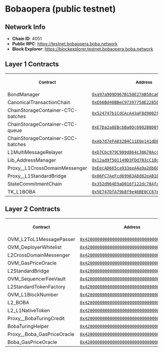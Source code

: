 # Bobaopera (public testnet)
## Network Info
- **Chain ID**: 4051
- **Public RPC**: https://testnet.bobaopera.boba.network
- **Block Explorer**: https://blockexplorer.testnet.bobaopera.boba.network
## Layer 1 Contracts
<table>
<tr>
<th>
<img width="506px" height="0px" />
<p><small>Contract</small></p>
</th>
<th>
<img width="506px" height="0px" />
<p><small>Address</small></p>
</th>
</tr>
<tr>
<td>
BondManager
</td>
<td align="center">
<a href="https://testnet.ftmscan.com//address/0xa97a909D967B150E27AB58ca6d0cb40B39200Be1">
<code>0xa97a909D967B150E27AB58ca6d0cb40B39200Be1</code>
</a>
</td>
</tr>
<tr>
<td>
CanonicalTransactionChain
</td>
<td align="center">
<a href="https://testnet.ftmscan.com//address/0xE66Bd40BBeC97397758E22858331752f0ecBE02e">
<code>0xE66Bd40BBeC97397758E22858331752f0ecBE02e</code>
</a>
</td>
</tr>
<tr>
<td>
ChainStorageContainer-CTC-batches
</td>
<td align="center">
<a href="https://testnet.ftmscan.com//address/0x524747b1CdCAcA43aF8d9002fA67869A2932d600">
<code>0x524747b1CdCAcA43aF8d9002fA67869A2932d600</code>
</a>
</td>
</tr>
<tr>
<td>
ChainStorageContainer-CTC-queue
</td>
<td align="center">
<a href="https://testnet.ftmscan.com//address/0xE7Da2a8EBcbBa0Dc6082B8D0faBAcA0176920760">
<code>0xE7Da2a8EBcbBa0Dc6082B8D0faBAcA0176920760</code>
</a>
</td>
</tr>
<tr>
<td>
ChainStorageContainer-SCC-batches
</td>
<td align="center">
<a href="https://testnet.ftmscan.com//address/0xAb7d7eFA03204C11E0e141dDE95C022EA2A8c6b1">
<code>0xAb7d7eFA03204C11E0e141dDE95C022EA2A8c6b1</code>
</a>
</td>
</tr>
<tr>
<td>
L1MultiMessageRelayer
</td>
<td align="center">
<a href="https://testnet.ftmscan.com//address/0xD7Cbc979C909d864c38670AcccD57209F7B556e3">
<code>0xD7Cbc979C909d864c38670AcccD57209F7B556e3</code>
</a>
</td>
</tr>
<tr>
<td>
Lib_AddressManager
</td>
<td align="center">
<a href="https://testnet.ftmscan.com//address/0x12ad9f501149D3FDd703cC10c567F416B7F0af8b">
<code>0x12ad9f501149D3FDd703cC10c567F416B7F0af8b</code>
</a>
</td>
</tr>
<tr>
<td>
Proxy__L1CrossDomainMessenger
</td>
<td align="center">
<a href="https://testnet.ftmscan.com//address/0xEecAD665ca933eeA4a9a2db600E538c1391930d1">
<code>0xEecAD665ca933eeA4a9a2db600E538c1391930d1</code>
</a>
</td>
</tr>
<tr>
<td>
Proxy__L1StandardBridge
</td>
<td align="center">
<a href="https://testnet.ftmscan.com//address/0x86FC7AeFcd69983A8d82eAB1E0EaFD38bB42fd3f">
<code>0x86FC7AeFcd69983A8d82eAB1E0EaFD38bB42fd3f</code>
</a>
</td>
</tr>
<tr>
<td>
StateCommitmentChain
</td>
<td align="center">
<a href="https://testnet.ftmscan.com//address/0x352d964E9aD016f122dc78Afa5164417907E0FaF">
<code>0x352d964E9aD016f122dc78Afa5164417907E0FaF</code>
</a>
</td>
</tr>
<tr>
<td>
TK_L1BOBA
</td>
<td align="center">
<a href="https://testnet.ftmscan.com//address/0x5E747DfA79b8f9e46BE0CC67e378b7600350B2eF">
<code>0x5E747DfA79b8f9e46BE0CC67e378b7600350B2eF</code>
</a>
</td>
</tr>
</table>

## Layer 2 Contracts
<table>
<tr>
<th>
<img width="506px" height="0px" />
<p><small>Contract</small></p>
</th>
<th>
<img width="506px" height="0px" />
<p><small>Address</small></p>
</th>
</tr>
<tr>
<td>
OVM_L2ToL1MessagePasser
</td>
<td align="center">
<a href="https://blockexplorer.testnet.bobaopera.boba.network/address/0x4200000000000000000000000000000000000000">
<code>0x4200000000000000000000000000000000000000</code>
</a>
</td>
</tr>
<tr>
<td>
OVM_DeployerWhitelist
</td>
<td align="center">
<a href="https://blockexplorer.testnet.bobaopera.boba.network/address/0x4200000000000000000000000000000000000002">
<code>0x4200000000000000000000000000000000000002</code>
</a>
</td>
</tr>
<tr>
<td>
L2CrossDomainMessenger
</td>
<td align="center">
<a href="https://blockexplorer.testnet.bobaopera.boba.network/address/0x4200000000000000000000000000000000000007">
<code>0x4200000000000000000000000000000000000007</code>
</a>
</td>
</tr>
<tr>
<td>
OVM_GasPriceOracle
</td>
<td align="center">
<a href="https://blockexplorer.testnet.bobaopera.boba.network/address/0x420000000000000000000000000000000000000F">
<code>0x420000000000000000000000000000000000000F</code>
</a>
</td>
</tr>
<tr>
<td>
L2StandardBridge
</td>
<td align="center">
<a href="https://blockexplorer.testnet.bobaopera.boba.network/address/0x4200000000000000000000000000000000000010">
<code>0x4200000000000000000000000000000000000010</code>
</a>
</td>
</tr>
<tr>
<td>
OVM_SequencerFeeVault
</td>
<td align="center">
<a href="https://blockexplorer.testnet.bobaopera.boba.network/address/0x4200000000000000000000000000000000000011">
<code>0x4200000000000000000000000000000000000011</code>
</a>
</td>
</tr>
<tr>
<td>
L2StandardTokenFactory
</td>
<td align="center">
<a href="https://blockexplorer.testnet.bobaopera.boba.network/address/0x4200000000000000000000000000000000000012">
<code>0x4200000000000000000000000000000000000012</code>
</a>
</td>
</tr>
<tr>
<td>
OVM_L1BlockNumber
</td>
<td align="center">
<a href="https://blockexplorer.testnet.bobaopera.boba.network/address/0x4200000000000000000000000000000000000013">
<code>0x4200000000000000000000000000000000000013</code>
</a>
</td>
</tr>
<tr>
<td>
L2_BOBA
</td>
<td align="center">
<a href="https://blockexplorer.testnet.bobaopera.boba.network/address/0x4200000000000000000000000000000000000006">
<code>0x4200000000000000000000000000000000000006</code>
</a>
</td>
</tr>
<tr>
<td>
L2_L1NativeToken
</td>
<td align="center">
<a href="https://blockexplorer.testnet.bobaopera.boba.network/address/0x4200000000000000000000000000000000000023">
<code>0x4200000000000000000000000000000000000023</code>
</a>
</td>
</tr>
<tr>
<td>
Proxy__BobaTuringCredit
</td>
<td align="center">
<a href="https://blockexplorer.testnet.bobaopera.boba.network/address/0x4200000000000000000000000000000000000020">
<code>0x4200000000000000000000000000000000000020</code>
</a>
</td>
</tr>
<tr>
<td>
BobaTuringHelper
</td>
<td align="center">
<a href="https://blockexplorer.testnet.bobaopera.boba.network/address/0x4200000000000000000000000000000000000022">
<code>0x4200000000000000000000000000000000000022</code>
</a>
</td>
</tr>
<tr>
<td>
Proxy__Boba_GasPriceOracle
</td>
<td align="center">
<a href="https://blockexplorer.testnet.bobaopera.boba.network/address/0x4200000000000000000000000000000000000024">
<code>0x4200000000000000000000000000000000000024</code>
</a>
</td>
</tr>
<tr>
<td>
Boba_GasPriceOracle
</td>
<td align="center">
<a href="https://blockexplorer.testnet.bobaopera.boba.network/address/0x4200000000000000000000000000000000000025">
<code>0x4200000000000000000000000000000000000025</code>
</a>
</td>
</tr>
</table>

